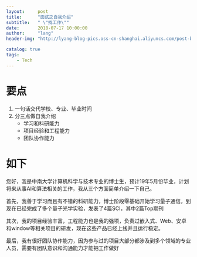 ```yaml
---
layout:     post
title:      "面试之自我介绍"
subtitle:   " \"找工作\""
date:       2018-07-17 10:00:00
author:     "lang"
header-img: "http://lyang-blog-pics.oss-cn-shanghai.aliyuncs.com/post-bg-2017/0330/170330.jpg"

catalog: true
tags:
    - Tech
---
```


# 要点

1. 一句话交代学校、专业、毕业时间
2. 分三点做自我介绍
    * 学习和科研能力
    * 项目经验和工程能力
    * 团队协作能力

# 如下

您好，我是中南大学计算机科学与技术专业的博士生，预计19年5月份毕业，计划将来从事AI和算法相关的工作，我从三个方面简单介绍一下自己。

首先，我善于学习而且有不错的科研能力，博士阶段零基础开始学习量子通信，到现在已经完成了多个量子光学实验，发表了4篇SCI，其中2篇Top期刊

其次，我的项目经验丰富，工程能力也是我的强项，负责过嵌入式、Web、安卓和window等相关项目的研发，现在这些产品已经上线并且运行稳定。

最后，我有很好团队协作能力，因为参与过的项目大部分都涉及到多个领域的专业人员，需要有团队意识和沟通能力才能把工作做好
